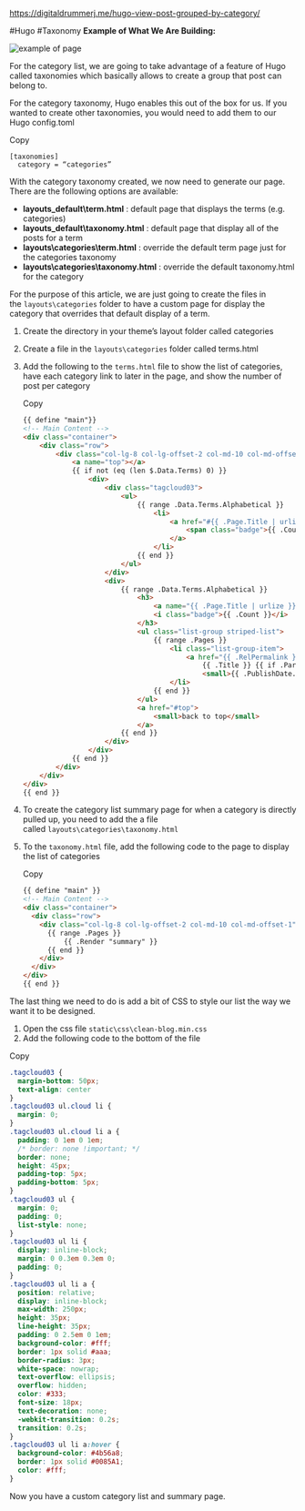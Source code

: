https://digitaldrummerj.me/hugo-view-post-grouped-by-category/

#Hugo #Taxonomy 
**Example of What We Are Building:**

![example of page](https://digitaldrummerj.me/images/hugo/category-list/example-page.png)

For the category list, we are going to take advantage of a feature of Hugo called taxonomies which basically allows to create a group that post can belong to.

For the category taxonomy, Hugo enables this out of the box for us. If you wanted to create other taxonomies, you would need to add them to our Hugo config.toml

Copy

```text
[taxonomies]
  category = “categories”
```

With the category taxonomy created, we now need to generate our page. There are the following options are available:

-   **layouts_default\term.html** : default page that displays the terms (e.g. categories)
-   **layouts_default\taxonomy.html** : default page that display all of the posts for a term
-   **layouts\categories\term.html** : override the default term page just for the categories taxonomy
-   **layouts\categories\taxonomy.html** : override the default taxonomy.html for the category

For the purpose of this article, we are just going to create the files in the `layouts\categories` folder to have a custom page for display the category that overrides that default display of a term.

1.  Create the directory in your theme’s layout folder called categories
    
2.  Create a file in the `layouts\categories` folder called terms.html
    
3.  Add the following to the `terms.html` file to show the list of categories, have each category link to later in the page, and show the number of post per category
    
    Copy
    
    ```html
    {{ define "main"}}
    <!-- Main Content -->
    <div class="container">
        <div class="row">
            <div class="col-lg-8 col-lg-offset-2 col-md-10 col-md-offset-1">
                <a name="top"></a>
                {{ if not (eq (len $.Data.Terms) 0) }}
                    <div>
                        <div class="tagcloud03">
                            <ul>
                                {{ range .Data.Terms.Alphabetical }}
                                    <li>
                                        <a href="#{{ .Page.Title | urlize}}">{{ .Page.Title }}
                                            <span class="badge">{{ .Count }}</span>
                                        </a>
                                    </li>
                                {{ end }}
                            </ul>
                        </div>
                        <div>
                            {{ range .Data.Terms.Alphabetical }}
                                <h3>
                                    <a name="{{ .Page.Title | urlize }}"></a>{{ .Page.Title}}
                                    <i class="badge">{{ .Count }}</i>
                                </h3>
                                <ul class="list-group striped-list">
                                    {{ range .Pages }}
                                        <li class="list-group-item">
                                            <a href="{{ .RelPermalink }}">
                                                {{ .Title }} {{ if .Params.subheadline }} ({{ .Params.subheadline }}){{ end }} -
                                                <small>{{ .PublishDate.Format "Jan 02, 2006" }}{{ partial "draft" . }}</small></a>
                                        </li>
                                    {{ end }}
                                </ul>
                                <a href="#top">
                                    <small>back to top</small>
                                </a>
                            {{ end }}
                        </div>
                    </div>
                {{ end }}
            </div>
        </div>
    </div>
    {{ end }}
    ```
    
4.  To create the category list summary page for when a category is directly pulled up, you need to add the a file called `layouts\categories\taxonomy.html`
    
5.  To the `taxonomy.html` file, add the following code to the page to display the list of categories
    
    Copy
    
    ```html
    {{ define "main" }}
    <!-- Main Content -->
    <div class="container">
      <div class="row">
        <div class="col-lg-8 col-lg-offset-2 col-md-10 col-md-offset-1">
          {{ range .Pages }}
              {{ .Render "summary" }}
          {{ end }}
        </div>
      </div>
    </div>
    {{ end }}
    ```
    

The last thing we need to do is add a bit of CSS to style our list the way we want it to be designed.

1.  Open the css file `static\css\clean-blog.min.css`
2.  Add the following code to the bottom of the file

Copy

```css
.tagcloud03 {
  margin-bottom: 50px;
  text-align: center
}
.tagcloud03 ul.cloud li {
  margin: 0;
}
.tagcloud03 ul.cloud li a {
  padding: 0 1em 0 1em;
  /* border: none !important; */
  border: none;
  height: 45px;
  padding-top: 5px;
  padding-bottom: 5px;
}
.tagcloud03 ul {
  margin: 0;
  padding: 0;
  list-style: none;
}
.tagcloud03 ul li {
  display: inline-block;
  margin: 0 0.3em 0.3em 0;
  padding: 0;
}
.tagcloud03 ul li a {
  position: relative;
  display: inline-block;
  max-width: 250px;
  height: 35px;
  line-height: 35px;
  padding: 0 2.5em 0 1em;
  background-color: #fff;
  border: 1px solid #aaa;
  border-radius: 3px;
  white-space: nowrap;
  text-overflow: ellipsis;
  overflow: hidden;
  color: #333;
  font-size: 18px;
  text-decoration: none;
  -webkit-transition: 0.2s;
  transition: 0.2s;
}
.tagcloud03 ul li a:hover {
  background-color: #4b56a8;
  border: 1px solid #0085A1;
  color: #fff;
}
```

Now you have a custom category list and summary page.